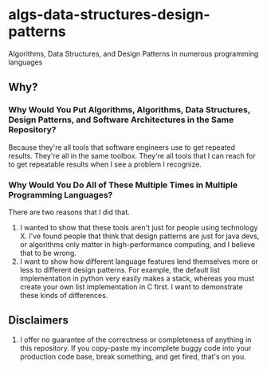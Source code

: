 # algs-data-structures-design-patterns
Algorithms, Data Structures, and Design Patterns in numerous programming languages

## Why?

### Why Would You Put Algorithms, Algorithms, Data Structures, Design Patterns, and Software Architectures in the Same Repository?

Because they're all tools that software engineers use to get repeated results.
They're all in the same toolbox. They're all tools that I can reach for to 
get repeatable results when I see a problem I recognize.

### Why Would You Do All of These Multiple Times in Multiple Programming Languages?

There are two reasons that I did that.
1. I wanted to show that these tools aren't just for people using technology X.
I've found people that think that design patterns are just for java devs, or 
algorithms only matter in high-performance computing, and I believe that to be 
wrong.
2. I want to show how different language features lend themselves more or less
to different design patterns. For example, the default list implementation 
in python very easily makes a stack, whereas you must create your own list
implementation in C first. I want to demonstrate these kinds of differences.

## Disclaimers

1. I offer no guarantee of the correctness or completeness of anything 
in this repository. If you copy-paste my incomplete buggy code into 
your production code base, break something, and get fired, that's on you.

